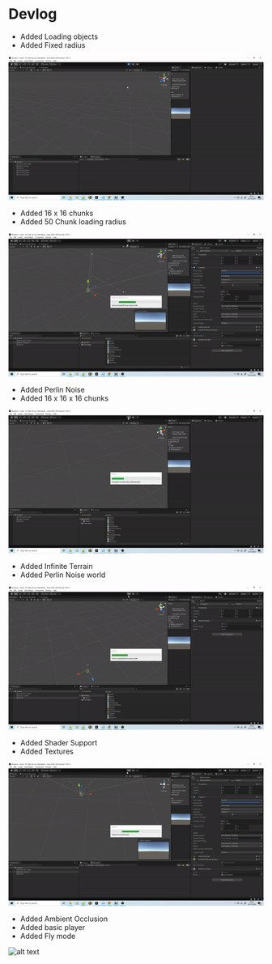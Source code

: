 # Devlog

- Added Loading objects
- Added Fixed radius

![alt text](https://github.com/Terraform-CSharp/Terraform/blob/images/0.gif?raw=true)

- Added 16 x 16 chunks
- Added 50 Chunk loading radius

![alt text](https://github.com/Terraform-CSharp/Terraform/blob/images/1.gif?raw=true)

- Added Perlin Noise
- Added 16 x 16 x 16 chunks

![alt text](https://github.com/Terraform-CSharp/Terraform/blob/images/2.gif?raw=true)

- Added Infinite Terrain
- Added Perlin Noise world

![alt text](https://github.com/Terraform-CSharp/Terraform/blob/images/3.gif?raw=true)

- Added Shader Support
- Added Textures

![alt text](https://github.com/Terraform-CSharp/Terraform/blob/images/4.gif?raw=true)

- Added Ambient Occlusion
- Added basic player
- Added Fly mode

![alt text](https://github.com/Terraform-CSharp/Terraform/blob/images/5.gif?raw=true)
